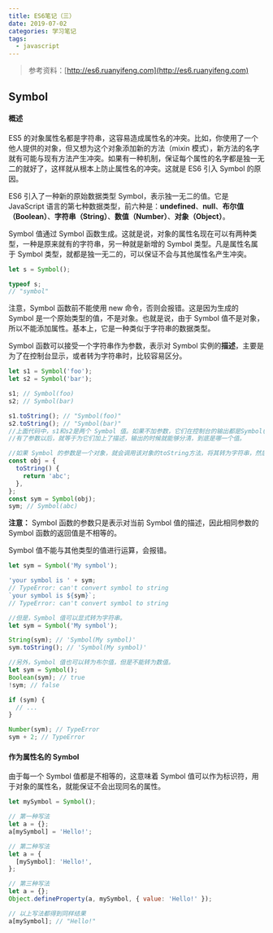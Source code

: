 ```yaml
---
title: ES6笔记（三）
date: 2019-07-02
categories: 学习笔记
tags:
  - javascript
---
```


> 参考资料：[http://es6.ruanyifeng.com](http://es6.ruanyifeng.com)

## Symbol

#### 概述

ES5 的对象属性名都是字符串，这容易造成属性名的冲突。比如，你使用了一个他人提供的对象，但又想为这个对象添加新的方法（mixin 模式），新方法的名字就有可能与现有方法产生冲突。如果有一种机制，保证每个属性的名字都是独一无二的就好了，这样就从根本上防止属性名的冲突。这就是 ES6 引入 Symbol 的原因。

ES6 引入了一种新的原始数据类型 Symbol，表示独一无二的值。它是 JavaScript 语言的第七种数据类型，前六种是：**undefined**、**null**、**布尔值（Boolean）**、**字符串（String）**、**数值（Number）**、**对象（Object）**。

Symbol 值通过 Symbol 函数生成。这就是说，对象的属性名现在可以有两种类型，一种是原来就有的字符串，另一种就是新增的 Symbol 类型。凡是属性名属于 Symbol 类型，就都是独一无二的，可以保证不会与其他属性名产生冲突。

<!--more-->

```javascript
let s = Symbol();

typeof s;
// "symbol"
```

注意，Symbol 函数前不能使用 new 命令，否则会报错。这是因为生成的 Symbol 是一个原始类型的值，不是对象。也就是说，由于 Symbol 值不是对象，所以不能添加属性。基本上，它是一种类似于字符串的数据类型。

Symbol 函数可以接受一个字符串作为参数，表示对 Symbol 实例的**描述**，主要是为了在控制台显示，或者转为字符串时，比较容易区分。

```javascript
let s1 = Symbol('foo');
let s2 = Symbol('bar');

s1; // Symbol(foo)
s2; // Symbol(bar)

s1.toString(); // "Symbol(foo)"
s2.toString(); // "Symbol(bar)"
//上面代码中，s1和s2是两个 Symbol 值。如果不加参数，它们在控制台的输出都是Symbol()，不利于区分
//有了参数以后，就等于为它们加上了描述，输出的时候就能够分清，到底是哪一个值。

//如果 Symbol 的参数是一个对象，就会调用该对象的toString方法，将其转为字符串，然后才生成一个 Symbol 值。
const obj = {
  toString() {
    return 'abc';
  },
};
const sym = Symbol(obj);
sym; // Symbol(abc)
```

**注意：** Symbol 函数的参数只是表示对当前 Symbol 值的描述，因此相同参数的 Symbol 函数的返回值是不相等的。

Symbol 值不能与其他类型的值进行运算，会报错。

```javascript
let sym = Symbol('My symbol');

'your symbol is ' + sym;
// TypeError: can't convert symbol to string
`your symbol is ${sym}`;
// TypeError: can't convert symbol to string

//但是，Symbol 值可以显式转为字符串。
let sym = Symbol('My symbol');

String(sym); // 'Symbol(My symbol)'
sym.toString(); // 'Symbol(My symbol)'

//另外，Symbol 值也可以转为布尔值，但是不能转为数值。
let sym = Symbol();
Boolean(sym); // true
!sym; // false

if (sym) {
  // ...
}

Number(sym); // TypeError
sym + 2; // TypeError
```

#### 作为属性名的 Symbol

由于每一个 Symbol 值都是不相等的，这意味着 Symbol 值可以作为标识符，用于对象的属性名，就能保证不会出现同名的属性。

```javascript
let mySymbol = Symbol();

// 第一种写法
let a = {};
a[mySymbol] = 'Hello!';

// 第二种写法
let a = {
  [mySymbol]: 'Hello!',
};

// 第三种写法
let a = {};
Object.defineProperty(a, mySymbol, { value: 'Hello!' });

// 以上写法都得到同样结果
a[mySymbol]; // "Hello!"
```
